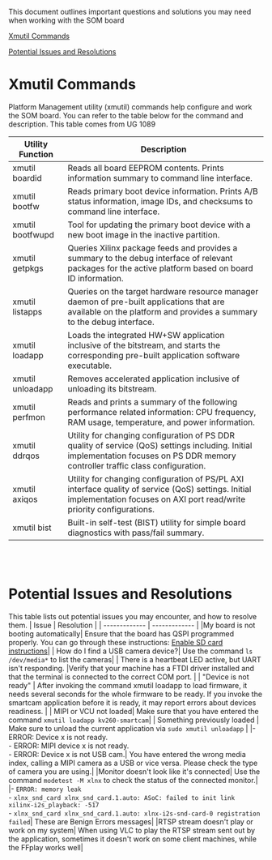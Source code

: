 This document outlines important questions and solutions you may need when working with the SOM board

[Xmutil Commands](#Xmutil-Commands)

[Potential Issues and Resolutions](#Potential-Issues-and-Resolutions)

# Xmutil Commands
Platform Management utility (xmutil) commands help configure and work the SOM board. You can refer to the table below for the command and description. This table comes from UG 1089

| Utility Function  | Description |
| ------------- | ------------- |
| xmutil boardid|Reads all board EEPROM contents. Prints information summary to command line interface.  |
|xmutil bootfw | Reads primary boot device information. Prints A/B status information, image IDs, and checksums to command line interface.|
|xmutil bootfwupd| Tool for updating the primary boot device with a new boot image in the inactive partition.|
|xmutil getpkgs |Queries Xilinx package feeds and provides a summary to the debug interface of relevant packages for the active platform based on board ID information.|
|xmutil listapps | Queries on the target hardware resource manager daemon of pre-built applications that are available on the platform and provides a summary to the debug interface.|
|xmutil loadapp | Loads the integrated HW+SW application inclusive of the bitstream, and starts the corresponding pre-built application software executable.|
|xmutil unloadapp| Removes accelerated application inclusive of unloading its bitstream.|
|xmutil perfmon| Reads and prints a summary of the following performance related information: CPU frequency, RAM usage, temperature, and power information.|
|xmutil ddrqos | Utility for changing configuration of PS DDR quality of service (QoS) settings including. Initial implementation focuses on PS DDR memory controller traffic class configuration.|
|xmutil axiqos | Utility for changing configuration of PS/PL AXI interface quality of service (QoS) settings. Initial implementation focuses on AXI port read/write priority configurations. |
|xmutil bist | Built-in self-test (BIST) utility for simple board diagnostics with pass/fail summary.|

<br><br>

# Potential Issues and Resolutions
This table lists out potential issues you may encounter, and how to resolve them. 
| Issue  | Resolution |
| ------------- | ------------- |
|My board is not booting automatically| Ensure that the board has QSPI programmed properly. You can go through these instructions: [Enable SD card instructions](https://github.com/Xilinx/Xilinx_KV260_Workshop/blob/main/Enable%20Boot%20for%20SD%20card.md)|
| How do I find a USB camera device?| Use the command `ls /dev/media*` to list the cameras|
| There is a heartbeat LED active, but UART isn't responding.  |Verify that your machine has a FTDI driver installed and that the terminal is connected to the correct COM port.  |
| "Device is not ready" | After invoking the command xmutil loadapp to load firmware, it needs several seconds for the whole firmware to be ready. If you invoke the smartcam application before it is ready, it may report errors about devices readiness.  |
| MIPI or VCU not loaded| Make sure that you have entered the command `xmutil loadapp kv260-smartcam`|
| Something previously loaded | Make sure to unload the current application via `sudo xmutil unloadapp` |
|- ERROR: Device x is not ready. <br> - ERROR: MIPI device x is not ready. <br> - ERROR: Device x is not USB cam.| You have entered the wrong media index, calling a MIPI camera as a USB or vice versa. Please check the type of camera you are using.|
|Monitor doesn't look like it's connected| Use the command `modetest -M xlnx` to check the status of the connected monitor.|
|- `ERROR: memory leak` <br> - `xlnx_snd_card xlnx_snd_card.1.auto: ASoC: failed to init link xilinx-i2s_playback: -517` <br> - `xlnx_snd_card xlnx_snd_card.1.auto: xlnx-i2s-snd-card-0 registration failed`| These are Benign Errors messages|
|RTSP stream doesn't play or work on my system| When using VLC to play the RTSP stream sent out by the application, sometimes it doesn't work on some client machines, while the FFplay works well|


